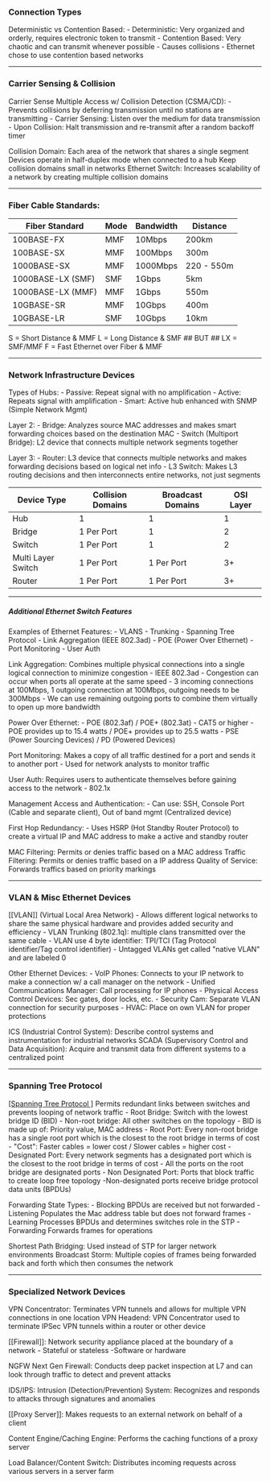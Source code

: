 ###  Connection Types

Deterministic vs Contention Based:
    - Deterministic: Very organized and orderly, requires electronic token to transmit
    - Contention Based: Very chaotic and can transmit whenever possible
        - Causes collisions
        - Ethernet chose to use contention based networks 
***
### Carrier Sensing & Collision

Carrier Sense Multiple Access w/ Collision Detection (CSMA/CD):
    - Prevents collisions by deferring transmission until no stations are transmitting
    - Carrier Sensing: Listen over the medium for data transmission
    - Upon Collision: Halt transmission and re-transmit after a random backoff timer

Collision Domain: Each area of the network that shares a single segment
    Devices operate in half-duplex mode when connected to a hub
    Keep collision domains small in networks
    Ethernet Switch: Increases scalability of a network by creating multiple collision domains
***
### Fiber Cable Standards:

| Fiber Standard    | Mode | Bandwidth | Distance   |
| ----------------- | ---- | --------- | ---------- |
| 100BASE-FX        | MMF  | 10Mbps    | 200km      |
| 100BASE-SX        | MMF  | 100Mbps   | 300m       |
| 1000BASE-SX       | MMF  | 1000Mbps  | 220 - 550m |
| 1000BASE-LX (SMF) | SMF  | 1Gbps     | 5km        |
| 1000BASE-LX (MMF) | MMF  | 1Gbps     | 550m       |
| 10GBASE-SR        | MMF  | 10Gbps    | 400m       |
| 10GBASE-LR        | SMF  | 10Gbps    | 10km       |

S = Short Distance & MMF 
L = Long Distance & SMF ## BUT ## LX = SMF/MMF 
F = Fast Ethernet over Fiber & MMF
***
### Network Infrastructure Devices

Types of Hubs:
    - Passive: Repeat signal with no amplification
    - Active: Repeats signal with amplification
    - Smart: Active hub enhanced with SNMP (Simple Network Mgmt)

Layer 2:
    - Bridge: Analyzes source MAC addresses and makes smart forwarding choices based on the destination MAC
    - Switch (Multiport Bridge): L2 device that connects multiple network segments together

Layer 3:
    - Router: L3 device that connects multiple networks and makes forwarding decisions based on logical net info
    - L3 Switch: Makes L3 routing decisions and then interconnects entire networks, not just segments

| Device Type        | Collision Domains | Broadcast Domains | OSI Layer |
| ------------------ | ----------------- | ----------------- | --------- |
| Hub                | 1                 | 1                 | 1         |
| Bridge             | 1 Per Port        | 1                 | 2         |
| Switch             | 1 Per Port        | 1                 | 2         |
| Multi Layer Switch | 1 Per Port        | 1 Per Port        | 3+        |
| Router             | 1 Per Port        | 1 Per Port        | 3+        |
***
#####  Additional Ethernet Switch Features  #######################

Examples of Ethernet Features:
    - VLANS
    - Trunking
    - Spanning Tree Protocol
    - Link Aggregation (IEEE 802.3ad)
    - POE (Power Over Ethernet)
    - Port Monitoring
    - User Auth

Link Aggregation: Combines multiple physical connections into a single logical connection to minimize congestion
    - IEEE 802.3ad
    - Congestion can occur when ports all operate at the same speed
    - 3 incoming connections at 100Mbps, 1 outgoing connection at 100Mbps, outgoing needs to be 300Mbps
        - We can use remaining outgoing ports to combine them virtually to open up more bandwidth

Power Over Ethernet: 
    - POE (802.3af) / POE+ (802.3at)
    - CAT5 or higher
    - POE provides up to 15.4 watts / POE+ provides up to 25.5 watts
    - PSE (Power Sourcing Devices) / PD (Powered Devices)

Port Monitoring: Makes a copy of all traffic destined for a port and sends it to another port
    - Used for network analysts to monitor traffic

User Auth: Requires users to authenticate themselves before gaining access to the network
    - 802.1x

Management Access and Authentication:
    - Can use: SSH, Console Port (Cable and separate client), Out of band mgmt (Centralized device)
    
First Hop Redundancy: 
    - Uses HSRP (Hot Standby Router Protocol) to create a virtual IP and MAC address to make a active and standby router

MAC Filtering: Permits or denies traffic based on a MAC address
Traffic Filtering: Permits or denies traffic based on a IP address
Quality of Service: Forwards traffics based on priority markings
***
### VLAN & Misc Ethernet Devices
[[VLAN]] (Virtual Local Area Network)
    - Allows different logical networks to share the same physical hardware and provides added security and efficiency
    - VLAN Trunking (802.1q): multiple clans transmitted over the same cable
    - VLAN use 4 byte identifier: TPI/TCI (Tag Protocol identifier/Tag control identifier)
	- Untagged VLANs get called "native VLAN" and are labeled 0

Other Ethernet Devices:
	- VoIP Phones: Connects to your IP network to make a connection w/ a call manager on the network
	    - Unified Communications Manager: Call processing for IP phones
	- Physical Access Control Devices: Sec gates, door locks, etc.
	- Security Cam: Separate VLAN connection for security purposes
	- HVAC: Place on own VLAN for proper protections

ICS (Industrial Control System): Describe control systems and instrumentation for industrial networks
SCADA (Supervisory Control and Data Acquisition): Acquire and transmit data from different systems to a centralized point
***
### Spanning Tree Protocol
[[Spanning Tree Protocol ]](802.1d) Permits redundant links between switches and prevents looping of network traffic
	- Root Bridge: Switch with the lowest bridge ID (BID)
	- Non-root bridge: All other switches on the topology
	- BID is made up of: Priority value, MAC address
	- Root Port: Every non-root bridge has a single root port which is the closest to the root bridge in terms of cost
		- "Cost": Faster cables = lower cost / Slower cables = higher cost
	- Designated Port: Every network segments has a designated port which is the closest to the root bridge in terms of cost
		- All the ports on the root bridge are designated ports
	- Non Designated Port: Ports that block traffic to create loop free topology
		-Non-designated ports receive bridge protocol data units (BPDUs)

Forwarding State Types:
	- Blocking BPDUs are received but not forwarded
	- Listening Populates the Mac address table but does not forward frames
	- Learning Processes BPDUs and determines switches role in the STP
	- Forwarding Forwards frames for operations	

Shortest Path Bridging: Used instead of STP for larger network environments
Broadcast Storm: Multiple copies of frames being forwarded back and forth which then consumes the network

***
### Specialized Network Devices

VPN Concentrator: Terminates VPN tunnels and allows for multiple VPN connections in one location
	VPN Headend: VPN Concentrator used to terminate IPSec VPN tunnels within a router or other device

[[Firewall]]: Network security appliance placed at the boundary of a network
	- Stateful or stateless
	-Software or hardware

NGFW Next Gen Firewall: Conducts deep packet inspection at L7 and can look through traffic to detect and prevent attacks

IDS/IPS: Intrusion (Detection/Prevention) System: Recognizes and responds to attacks through signatures and anomalies

[[Proxy Server]]: Makes requests to an external network on behalf of a client

Content Engine/Caching Engine: Performs the caching functions of a proxy server

Load Balancer/Content Switch: Distributes incoming requests across various servers in a server farm







